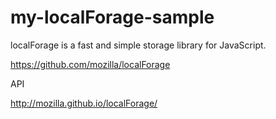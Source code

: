 # my-localForage-sample

localForage is a fast and simple storage library for JavaScript.

https://github.com/mozilla/localForage

API

http://mozilla.github.io/localForage/
